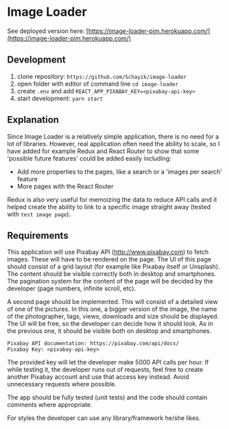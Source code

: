 
# Image Loader

See deployed version here: [https://image-loader-pim.herokuapp.com/](https://image-loader-pim.herokuapp.com/)

## Development

1. clone repository: `https://github.com/Schayik/image-loader`
2. open folder with editor of command line `cd image-loader`
3. create `.env` and add `REACT_APP_PIXABAY_KEY=<pixabay-api-key>`
4. start development: `yarn start`

## Explanation

Since Image Loader is a relatively simple application, there is no need for a lot of libraries. However, real application often need the ability to scale, so I have added for example Redux and React Router to show that some 'possible future features' could be added easily including:
* Add more properties to the pages, like a search or a 'images per search' feature
* More pages with the React Router

Redux is also very useful for memoizing the data to reduce API calls and it helped create the ability to link to a specific image straight away (tested with `test image page`).

## Requirements

This application will use Pixabay API (http://www.pixabay.com) to fetch images. These will have to be rendered on the page. The UI of this page should consist of a grid layout (for example like Pixabay itself or Unsplash). The content should be visible correctly both in desktop and smartphones. The pagination system for the content of the page will be decided by the developer (page numbers, infinite scroll, etc). 

A second page should be implemented. This will consist of a detailed view of one of the pictures. In this one, a bigger version of the image, the name of the photographer, tags, views, downloads and size should be displayed. The UI will be free, so the developer can decide how it should look. As in the previous one, it should be visible both on desktop and smartphones.

```
Pixabay API documentation: https://pixabay.com/api/docs/
Pixabay Key: <pixabay-api-key>
```

The provided key will let the developer make 5000 API calls per hour. If while testing it, the developer runs out of requests, feel free to create another Pixabay account and use that access key instead. ​Avoid unnecessary requests where possible.
 
The app should be fully tested (unit tests) and the code should contain comments where appropriate.

For styles the developer can use any library/framework he/she likes.


<!-- This project was bootstrapped with [Create React App](https://github.com/facebook/create-react-app).

## Available Scripts

In the project directory, you can run:

### `yarn start`

Runs the app in the development mode.<br />
Open [http://localhost:3000](http://localhost:3000) to view it in the browser.

The page will reload if you make edits.<br />
You will also see any lint errors in the console.

### `yarn test`

Launches the test runner in the interactive watch mode.<br />
See the section about [running tests](https://facebook.github.io/create-react-app/docs/running-tests) for more information.

### `yarn build`

Builds the app for production to the `build` folder.<br />
It correctly bundles React in production mode and optimizes the build for the best performance.

The build is minified and the filenames include the hashes.<br />
Your app is ready to be deployed!

See the section about [deployment](https://facebook.github.io/create-react-app/docs/deployment) for more information.

### `yarn eject`

**Note: this is a one-way operation. Once you `eject`, you can’t go back!**

If you aren’t satisfied with the build tool and configuration choices, you can `eject` at any time. This command will remove the single build dependency from your project.

Instead, it will copy all the configuration files and the transitive dependencies (webpack, Babel, ESLint, etc) right into your project so you have full control over them. All of the commands except `eject` will still work, but they will point to the copied scripts so you can tweak them. At this point you’re on your own.

You don’t have to ever use `eject`. The curated feature set is suitable for small and middle deployments, and you shouldn’t feel obligated to use this feature. However we understand that this tool wouldn’t be useful if you couldn’t customize it when you are ready for it.

## Learn More

You can learn more in the [Create React App documentation](https://facebook.github.io/create-react-app/docs/getting-started).

To learn React, check out the [React documentation](https://reactjs.org/).

### Code Splitting

This section has moved here: https://facebook.github.io/create-react-app/docs/code-splitting

### Analyzing the Bundle Size

This section has moved here: https://facebook.github.io/create-react-app/docs/analyzing-the-bundle-size

### Making a Progressive Web App

This section has moved here: https://facebook.github.io/create-react-app/docs/making-a-progressive-web-app

### Advanced Configuration

This section has moved here: https://facebook.github.io/create-react-app/docs/advanced-configuration

### Deployment

This section has moved here: https://facebook.github.io/create-react-app/docs/deployment

### `yarn build` fails to minify

This section has moved here: https://facebook.github.io/create-react-app/docs/troubleshooting#npm-run-build-fails-to-minify -->
